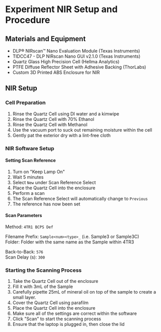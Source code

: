 # Experiment NIR Setup and Procedure

## Materials and Equipment

- DLP® NIRscan™ Nano Evaluation Module (Texas Instruments)
- TIDCC47 - DLP NIRscan Nano GUI v2.1.0 (Texas Instruments)
- Quartz Glass High Precision Cell (Hellma Analytics)
- PTFE Diffuse Reflector Sheet with Adhesive Backing (ThorLabs)
- Custom 3D Printed ABS Enclosure for NIR

## NIR Setup

### Cell Preparation

1) Rinse the Quartz Cell using DI water and a kimwipe
2) Rinse the Quartz Cell with 70% Ethanol
3) Rinse the Quartz Cell with Methanol
4) Use the vacuum port to suck out remaining moisture within the cell
5) Gently pat the exterior dry with a lint-free cloth

### NIR Software Setup

#### Setting Scan Reference

1) Turn on "Keep Lamp On"
2) Wait 5 minutes
3) Select `New` under Scan Reference Select
4) Place the Quartz Cell into the enclosure
5) Perform a scan
6) The Scan Reference Select will automatically change to `Previous`
7) The reference has now been set

#### Scan Parameters

Method: `4TR1 BCPS Def`

Filename Prefix: `Sample<num><type>_` (i.e. Sample3 or Sample3C)\
Folder: Folder with the same name as the Sample within 4TR3

Back-to-Back: `576`\
Scan Delay (s): `300`

### Starting the Scanning Process

1) Take the Quartz Cell out of the enclosure
2) Fill it with 3mL of the Sample
3) Carefully pipette 25mL of mineral oil on top of the sample to create a small layer.
4) Cover the Quartz Cell using parafilm
5) Place the Quartz Cell into the enclosure
6) Make sure all of the settings are correct within the software
7) Click "Scan" to start the scanning process
8) Ensure that the laptop is plugged in, then close the lid
